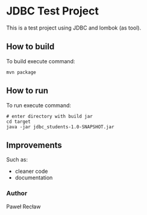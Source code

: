 # JDBC Test Project
This is a test project using JDBC and lombok (as tool).

## How to build
To build execute command:
````
mvn package
````
## How to run
To run execute command:
````
# enter directory with build jar
cd target 
java -jar jdbc_students-1.0-SNAPSHOT.jar
````
## Improvements
Such as:
- cleaner code
- documentation


### Author
Paweł Recław 
